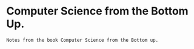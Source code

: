 # Computer Science from the Bottom Up.

`Notes from the book Computer Science from the Bottom up.`

## 